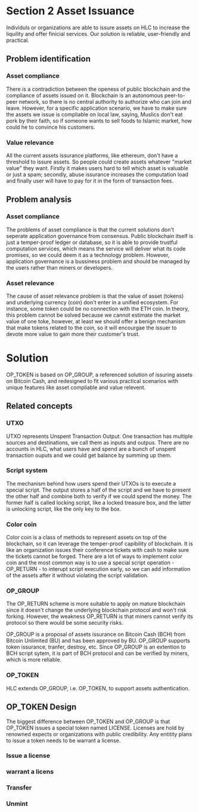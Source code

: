# Section 2 Asset Issuance
Individuls or organizations are able to issure assets on HLC to increase the liquility and offer finicial services. Our solution is reliable, user-friendly and practical.
## Problem identification
### Asset compliance 
There is a contradiction between the openess of public blockchain and the compliance of assets issued on it. Blockchain is an autonomous peer-to-peer network, so there is no central authority to authorize who can join and leave. However, for a specific application scenario, we have to make sure the assets we issue is compliable on local law, saying, Muslics don't eat pork by their faith, so if someone wants to sell foods to Islamic market, how could he to convince his customers. 
### Value relevance
All the current assets issurance platforms, like ethereum, don't have a threshold to issure assets. So people could create assets whatever "market value" they want. Firstly it makes users hard to tell which asset is valuable or just a spam; secondly, abuse issurance increases the computation load and finally user will have to pay for it in the form of transaction fees.
## Problem analysis
### Asset compliance 
The problems of asset compliance is that the current solutions don't seperate application governance from consensus. Public blockchain itself is just a temper-proof ledger or database, so it is able to provide trustful computation services, which means the service will deliver what its code promises, so we could deem it as a technology problem. However, application governance is a bussiness problem and should be managed by the users rather than miners or developers. 
### Asset relevance
The cause of asset relevance problem is that the value of asset (tokens) and underlying currency (coin) don't  enter in a unified ecosystem. For instance, some token could be no connection with the ETH coin. In theory, this problem cannot be solved because we cannot estimate the market value of one toke, however, at least we should offer a benign mechanism that make tokens related to the coin, so it will encourgae the issuer to devote more value to gain more their customer's trust.
# Solution
OP_TOKEN is based on OP_GROUP, a referenced solution of issuring assets on Bitcoin Cash, and redesigned to fit various practical scenarios with unique features like asset compliable and value relevent.

## Related concepts
### UTXO
UTXO represents Unspent Transaction Output. One transaction has multiple sources and destinations, we call them as inputs and outpus. There are no accounts in HLC, what users have and spend are a bunch of unspent transaction ouputs and we could get  balance by summing up them. 

### Script system
The mechanism behind how users spend their UTXOs is to execute a special script. The output stores a half of the script and we have to present the other half and combine both to verify if we could spend the money. The former half is called locking script, like a locked treasure box, and the latter is unlocking script, like the only key to the box.

### Color coin
Color coin is a class of methods to represent assets on top of the blockchain, so it can leverage the temper-proof capibility of blockchain. It is like an organization issues their conference tickets with cash to make sure the tickets cannot be forged. There are a lot of ways to implement color coin and the most common way is to use a special script operation - OP_RETURN - to interupt script execution early, so we can add information of the assets after it without violating the script validation.

### OP_GROUP
The OP_RETURN scheme is more suitable to apply on mature blockchain since it doesn't change the underlying blockchain protocol and won't risk forking. However, the weakness OP_RETURN is that miners cannot verify its protocol so there would be some security risks.

OP_GROUP is a proposal of assets issurance  on Bitcoin Cash (BCH) from Bitcoin Unlimited (BU) and has been approved by BU. OP_GROUP supports token issurance, tranfer, destroy, etc. Since OP_GROUP is an extention to BCH script sytem,  it is part of BCH protocol and can be verified by miners, which is more reliable.

### OP_TOKEN
HLC extends OP_GROUP, i.e. OP_TOKEN, to support assets authentication.

## OP_TOKEN Design
The biggest difference between OP_TOKEN and OP_GROUP is that OP_TOKEN issues a special token named LICENSE. Licenses are hold by renowned expects or organizations with public credibility. Any entitity plans to issue a token needs to be warrant a license. 

### Issue a license
### warrant a licens
### Transfer
### Unmint
